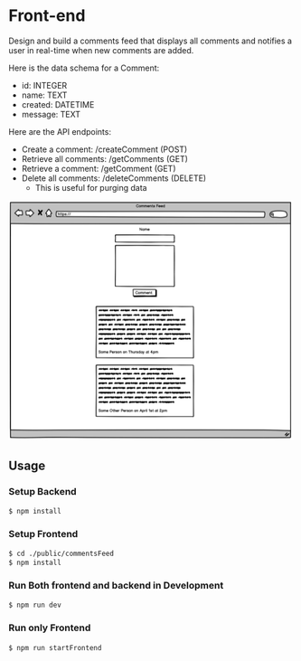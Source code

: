 # Front-end
Design and build a comments feed that displays all comments and notifies a user in real-time when new comments are added.

Here is the data schema for a Comment:
* id: INTEGER
* name: TEXT
* created: DATETIME
* message: TEXT

Here are the API endpoints:
* Create a comment: /createComment (POST)
* Retrieve all comments: /getComments (GET)
* Retrieve a comment: /getComment (GET)
* Delete all comments: /deleteComments (DELETE)
  * This is useful for purging data


![Basic wireframe](wireframe.png)


## Usage


### Setup Backend
```
$ npm install  
```
### Setup Frontend
```
$ cd ./public/commentsFeed 
$ npm install  
```
### Run Both frontend and backend in Development
```
$ npm run dev
```
### Run only Frontend
```
$ npm run startFrontend  
```